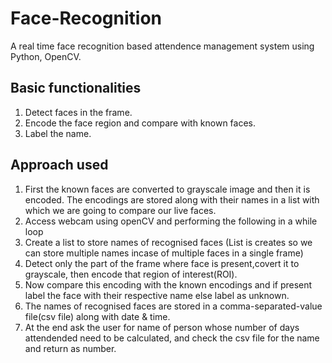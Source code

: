 # Face-Recognition
A real time face recognition based attendence management system using Python, OpenCV.

## Basic functionalities
1. Detect faces in the frame.
2. Encode the face region and compare with known faces.
3. Label the name.

## Approach used
1. First the known faces are converted to grayscale image and then it is encoded. The encodings are stored along with their names in a list with which we are going to compare our live faces.
2. Access webcam using openCV and performing the following in a while loop
3. Create a list to store names of recognised faces (List is creates so we can store multiple names incase of multiple faces in a single frame)
4. Detect only the part of the frame where face is present,covert it to grayscale, then encode that region of interest(ROI).
5. Now compare this encoding with the known encodings and if present label the face with their respective name else label as unknown.
6. The names of recognised faces are stored in a comma-separated-value file(csv file) along with date & time.
7. At the end ask the user for name of person whose number of days attendended need to be calculated, and check the csv file for the name and return as number.

